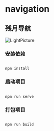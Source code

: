 # navigation

<h2>残月导航</h2>

<img src="http://res.eemu.cn/LightPicture/2022/01/c6db3cd886d44e81.png" alt="LightPicture"/>

###  安装依赖

~~~

npm install

~~~

###  启动项目

~~~

npm run serve

~~~

###  打包项目

~~~

npm run build

~~~

